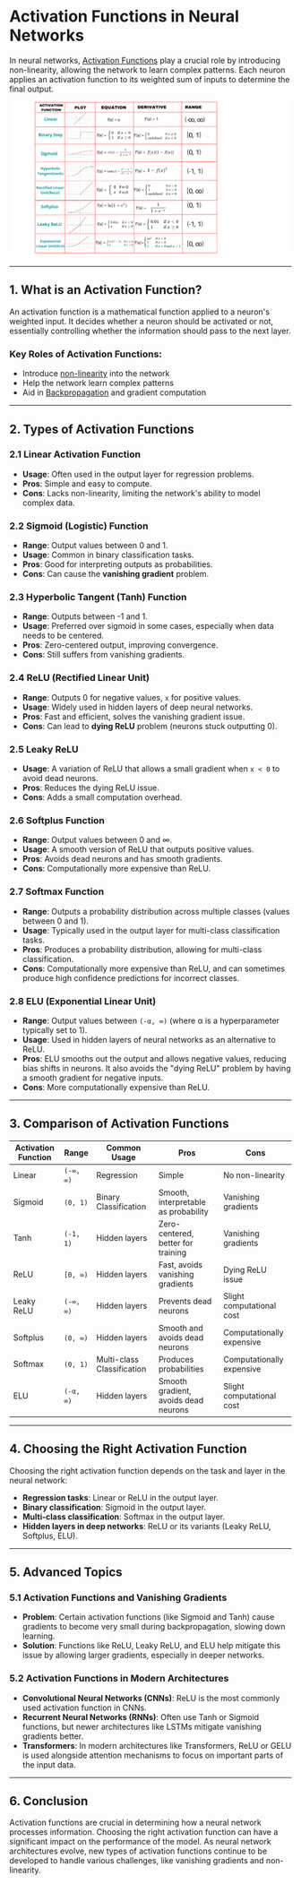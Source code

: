 # Activation Functions in Neural Networks

In neural networks, <ins>Activation Functions</ins> play a crucial role by introducing non-linearity, allowing the network to learn complex patterns. Each neuron applies an activation function to its weighted sum of inputs to determine the final output.

<p align="center">
  <img src="./_attachments/activation-functions.png" alt="Activation Functions" />
</p>

---

## 1. What is an Activation Function?

An activation function is a mathematical function applied to a neuron's weighted input. It decides whether a neuron should be activated or not, essentially controlling whether the information should pass to the next layer.

### Key Roles of Activation Functions:

- Introduce <ins>non-linearity</ins> into the network
- Help the network learn complex patterns
- Aid in <ins>Backpropagation</ins> and gradient computation

---

## 2. Types of Activation Functions

### 2.1 Linear Activation Function

- **Usage**: Often used in the output layer for regression problems.
- **Pros**: Simple and easy to compute.
- **Cons**: Lacks non-linearity, limiting the network's ability to model complex data.

### 2.2 Sigmoid (Logistic) Function

- **Range**: Output values between 0 and 1.
- **Usage**: Common in binary classification tasks.
- **Pros**: Good for interpreting outputs as probabilities.
- **Cons**: Can cause the **vanishing gradient** problem.

### 2.3 Hyperbolic Tangent (Tanh) Function

- **Range**: Outputs between -1 and 1.
- **Usage**: Preferred over sigmoid in some cases, especially when data needs to be centered.
- **Pros**: Zero-centered output, improving convergence.
- **Cons**: Still suffers from vanishing gradients.

### 2.4 ReLU (Rectified Linear Unit)

- **Range**: Outputs 0 for negative values, `x` for positive values.
- **Usage**: Widely used in hidden layers of deep neural networks.
- **Pros**: Fast and efficient, solves the vanishing gradient issue.
- **Cons**: Can lead to **dying ReLU** problem (neurons stuck outputting 0).

### 2.5 Leaky ReLU

- **Usage**: A variation of ReLU that allows a small gradient when `x < 0` to avoid dead neurons.
- **Pros**: Reduces the dying ReLU issue.
- **Cons**: Adds a small computation overhead.

### 2.6 Softplus Function

- **Range**: Output values between 0 and ∞.
- **Usage**: A smooth version of ReLU that outputs positive values.
- **Pros**: Avoids dead neurons and has smooth gradients.
- **Cons**: Computationally more expensive than ReLU.

### 2.7 Softmax Function

- **Range**: Outputs a probability distribution across multiple classes (values between 0 and 1).
- **Usage**: Typically used in the output layer for multi-class classification tasks.
- **Pros**: Produces a probability distribution, allowing for multi-class classification.
- **Cons**: Computationally more expensive than ReLU, and can sometimes produce high confidence predictions for incorrect classes.

### 2.8 ELU (Exponential Linear Unit)

- **Range**: Output values between `(-α, ∞)` (where α is a hyperparameter typically set to 1).
- **Usage**: Used in hidden layers of neural networks as an alternative to ReLU.
- **Pros**: ELU smooths out the output and allows negative values, reducing bias shifts in neurons. It also avoids the "dying ReLU" problem by having a smooth gradient for negative inputs.
- **Cons**: More computationally expensive than ReLU.

---

## 3. Comparison of Activation Functions

| Activation Function | Range     | Common Usage               | Pros                                 | Cons                      |
| ------------------- | --------- | -------------------------- | ------------------------------------ | ------------------------- |
| Linear              | `(-∞, ∞)` | Regression                 | Simple                               | No non-linearity          |
| Sigmoid             | `(0, 1)`  | Binary Classification      | Smooth, interpretable as probability | Vanishing gradients       |
| Tanh                | `(-1, 1)` | Hidden layers              | Zero-centered, better for training   | Vanishing gradients       |
| ReLU                | `[0, ∞)`  | Hidden layers              | Fast, avoids vanishing gradients     | Dying ReLU issue          |
| Leaky ReLU          | `(-∞, ∞)` | Hidden layers              | Prevents dead neurons                | Slight computational cost |
| Softplus            | `(0, ∞)`  | Hidden layers              | Smooth and avoids dead neurons       | Computationally expensive |
| Softmax             | `(0, 1)`  | Multi-class Classification | Produces probabilities               | Computationally expensive |
| ELU                 | `(-α, ∞)` | Hidden layers              | Smooth gradient, avoids dead neurons | Slight computational cost |

---

## 4. Choosing the Right Activation Function

Choosing the right activation function depends on the task and layer in the neural network:

- **Regression tasks**: Linear or ReLU in the output layer.
- **Binary classification**: Sigmoid in the output layer.
- **Multi-class classification**: Softmax in the output layer.
- **Hidden layers in deep networks**: ReLU or its variants (Leaky ReLU, Softplus, ELU).

---

## 5. Advanced Topics

### 5.1 Activation Functions and Vanishing Gradients

- **Problem**: Certain activation functions (like Sigmoid and Tanh) cause gradients to become very small during backpropagation, slowing down learning.
- **Solution**: Functions like ReLU, Leaky ReLU, and ELU help mitigate this issue by allowing larger gradients, especially in deeper networks.

### 5.2 Activation Functions in Modern Architectures

- **Convolutional Neural Networks (CNNs)**: ReLU is the most commonly used activation function in CNNs.
- **Recurrent Neural Networks (RNNs)**: Often use Tanh or Sigmoid functions, but newer architectures like LSTMs mitigate vanishing gradients better.
- **Transformers**: In modern architectures like Transformers, ReLU or GELU is used alongside attention mechanisms to focus on important parts of the input data.

---

## 6. Conclusion

Activation functions are crucial in determining how a neural network processes information. Choosing the right activation function can have a significant impact on the performance of the model. As neural network architectures evolve, new types of activation functions continue to be developed to handle various challenges, like vanishing gradients and non-linearity.
